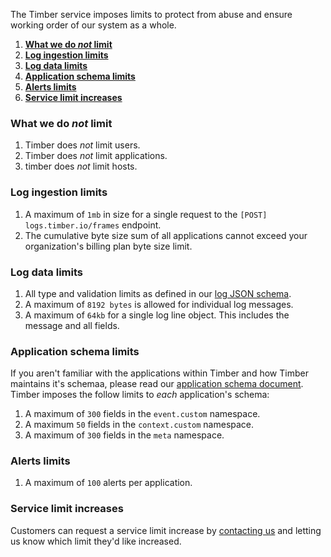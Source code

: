 The Timber service imposes limits to protect from abuse and ensure working order of our system as a whole.

1. [**What we do _not_ limit**](#what-we-do-not-limit)
2. [**Log ingestion limits**](#log-ingestion-limits)
3. [**Log data limits**](#log-data-limits)
4. [**Application schema limits**](#application-schema-limits)
5. [**Alerts limits**](#alerts-limits)
6. [**Service limit increases**](#service-limit-increases)


### What we do _not_ limit

1. Timber does _not_ limit users.
2. Timber does _not_ limit applications.
3. timber does _not_ limit hosts.


### Log ingestion limits

1. A maximum of `1mb` in size for a single request to the `[POST] logs.timber.io/frames` endpoint.
2. The cumulative byte size sum of all applications cannot exceed your organization's billing plan byte size limit.


### Log data limits

1. All type and validation limits as defined in our [log JSON schema](https://github.com/timberio/log-event-json-schema/blob/master/schema.json).
2. A maximum of `8192 bytes` is allowed for individual log messages.
3. A maximum of `64kb` for a single log line object. This includes the message and all fields.


### Application schema limits

If you aren't familiar with the applications within Timber and how Timber maintains it's schemaa, please read our [application schema document](/docs/concepts/application-schema). Timber imposes the follow limits to _each_ application's schema:

1. A maximum of `300` fields in the `event.custom` namespace.
2. A maximum `50` fields in the `context.custom` namespace.
3. A maximum of `300` fields in the `meta` namespace.

### Alerts limits

1. A maximum of `100` alerts per application.

### Service limit increases

Customers can request a service limit increase by [contacting us](mailto:support@timber.io) and letting us know which limit they'd like increased.
